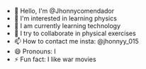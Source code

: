 - 👋 Hello, I'm @Jhonnycomendador
- 👀 I'm interested in learning physics
- 🌱 I am currently learning technology
- 💞️ I try to collaborate in physical exercises
- 📫 How to contact me 
insta: @jhonnyy_015
- 😄 Pronouns: I
- ⚡ Fun fact: I like war movies

<!---
Jhonnycomendador/Jhonnycomendador is a ✨ special ✨ repository because its `README.md` (this file) appears on your GitHub profile.
You can click the Preview link to take a look at your changes.
--->
